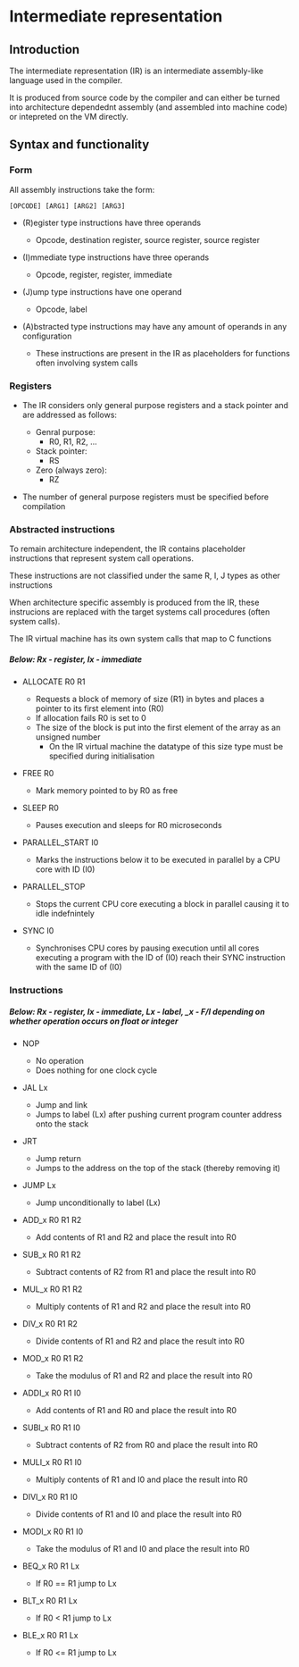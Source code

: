 
# Intermediate representation


## Introduction

The intermediate representation (IR) is an intermediate assembly-like language used in the compiler.


It is produced from source code by the compiler and can either be turned into architecture dependednt assembly (and assembled into machine code) or intepreted on the VM directly.




## Syntax and functionality


### Form
All assembly instructions take the form:

    [OPCODE] [ARG1] [ARG2] [ARG3]

- (R)egister type instructions have three operands
    - Opcode, destination register, source register, source register

- (I)mmediate type instructions have three operands
    - Opcode, register, register, immediate

- (J)ump type instructions have one operand
    - Opcode, label

- (A)bstracted type instructions may have any amount of operands in any configuration
    - These instructions are present in the IR as placeholders for functions often involving system calls


### Registers

- The IR considers only general purpose registers and a stack pointer and are addressed as follows:
    - Genral purpose:
        - R0, R1, R2, ...
    - Stack pointer:
        - RS
    - Zero (always zero):
        - RZ

- The number of general purpose registers must be specified before compilation



### Abstracted instructions

To remain architecture independent, the IR contains placeholder instructions that represent system call operations.

These instructions are not classified under the same R, I, J types as other instructions

When architecture specific assembly is produced from the IR, these instrucions are replaced with the target systems call procedures (often system calls).

The IR virtual machine has its own system calls that map to C functions


##### Below: Rx - register, Ix - immediate


- ALLOCATE R0 R1

    - Requests a block of memory of size (R1) in bytes and places a pointer to its first element into (R0)
    - If allocation fails R0 is set to 0
    - The size of the block is put into the first element of the array as an unsigned number
        - On the IR virtual machine the datatype of this size type must be specified during initialisation

- FREE R0

    - Mark memory pointed to by R0 as free

- SLEEP R0

    - Pauses execution and sleeps for R0 microseconds



- PARALLEL_START I0

    - Marks the instructions below it to be executed in parallel by a CPU core with ID (I0)

- PARALLEL_STOP

    - Stops the current CPU core executing a block in parallel causing it to idle indefnintely

- SYNC I0

    - Synchronises CPU cores by pausing execution until all cores executing a program with the ID of (I0) reach their SYNC instruction with the same ID of (I0)




### Instructions

##### Below: Rx - register, Ix - immediate, Lx - label, _x - F/I depending on whether operation occurs on float or integer


- NOP
    - No operation
    - Does nothing for one clock cycle

- JAL Lx
    - Jump and link
    - Jumps to label (Lx) after pushing current program counter address onto the stack

- JRT
    - Jump return
    - Jumps to the address on the top of the stack (thereby removing it)

- JUMP Lx
    - Jump unconditionally to label (Lx)


- ADD_x R0 R1 R2
    - Add contents of R1 and R2 and place the result into R0 

- SUB_x R0 R1 R2
    - Subtract contents of R2 from R1 and place the result into R0

- MUL_x R0 R1 R2
    - Multiply contents of R1 and R2 and place the result into R0 

- DIV_x R0 R1 R2
    - Divide contents of R1 and R2 and place the result into R0

- MOD_x R0 R1 R2
    - Take the modulus of R1 and R2 and place the result into R0


- ADDI_x R0 R1 I0 
    - Add contents of R1 and R0 and place the result into R0 

- SUBI_x R0 R1 I0
    - Subtract contents of R2 from R0 and place the result into R0

- MULI_x R0 R1 I0
    - Multiply contents of R1 and I0 and place the result into R0 

- DIVI_x R0 R1 I0
    - Divide contents of R1 and I0 and place the result into R0

- MODI_x R0 R1 I0
    - Take the modulus of R1 and I0 and place the result into R0


- BEQ_x R0 R1 Lx
    - If R0 == R1 jump to Lx

- BLT_x R0 R1 Lx
    - If R0 < R1 jump to Lx

- BLE_x R0 R1 Lx
    - If R0 <= R1 jump to Lx









